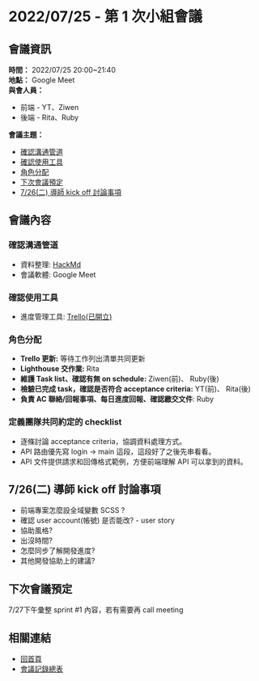# 2022/07/25 - 第 1 次小組會議  

## 會議資訊
**時間：** 2022/07/25 20:00~21:40  
**地點：** Google Meet  
**與會人員：** 
  * 前端 - YT、Ziwen  
  * 後端 - Rita、Ruby  

**會議主題：**  
* [確認溝通管道](#確認溝通管道)  
* [確認使用工具](#確認使用工具)  
* [角色分配](#角色分配)  
* [下次會議預定](#下次會議預定)  
* [7/26(二) 導師 kick off 討論事項](#7/26(二)-導師-kick-off-討論事項)

## 會議內容  

### 確認溝通管道  
* 資料整理: [HackMd](https://hackmd.io/Q3oR52R3Rj2xFFEWnX9Auw)  
* 會議軟體: Google Meet  

### 確認使用工具  
* 進度管理工具: [Trello(已開立)](https://trello.com/b/rxnJ7yhV/ac-twitter%E5%B0%88%E6%A1%88)  

### 角色分配  
* **Trello 更新:** 等待工作列出清單共同更新  
* **Lighthouse 交作業:** Rita  
* **維護 Task list、確認有無 on schedule:** Ziwen(前)、 Ruby(後)  
* **檢驗已完成 task，確認是否符合 acceptance criteria:** YT(前)、 Rita(後)  
* **負責 AC 聯絡/回報事項、每日進度回報、確認繳交文件**: Ruby  
 
### 定義團隊共同約定的 checklist
* 逐條討論 acceptance criteria，協調資料處理方式。  
* API 路由優先寫 login -> main 這段，這段好了之後先串看看。  
* API 文件提供請求和回傳格式範例，方便前端理解 API 可以拿到的資料。   

## 7/26(二) 導師 kick off 討論事項  
* 前端專案怎麼設全域變數 SCSS ?  
* 確認 user account(帳號) 是否能改? - user story  
* 協助風格?  
* 出沒時間?  
* 怎麼同步了解開發進度?  
* 其他開發協助上的建議?  

## 下次會議預定  
7/27下午彙整 sprint #1 內容，若有需要再 call meeting  

## 相關連結  
* [回首頁](../README.md)
* [會議記錄總表](./index.md)  
